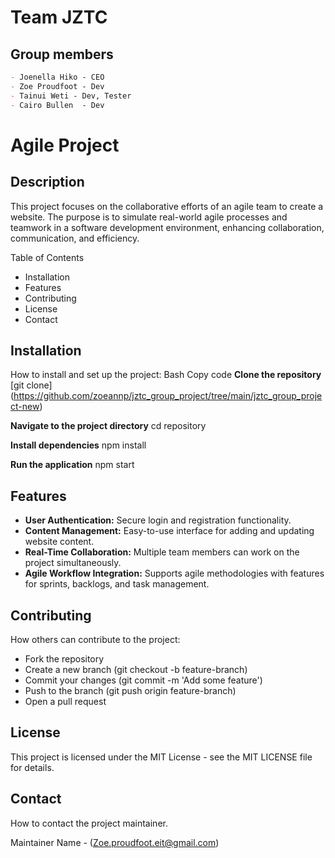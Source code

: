 # **Team JZTC**

## Group members
~~~md
- Joenella Hiko - CEO
- Zoe Proudfoot - Dev
- Tainui Weti - Dev, Tester
- Cairo Bullen  - Dev
~~~

# Agile Project
## Description
This project focuses on the collaborative efforts of an agile team to create a website. The purpose is to simulate real-world agile processes and teamwork in a software development environment, enhancing collaboration, communication, and efficiency.

Table of Contents
* Installation
* Features
* Contributing
* License
* Contact

## Installation
How to install and set up the project:
Bash
Copy code
**Clone the repository**
[git clone] (https://github.com/zoeannp/jztc_group_project/tree/main/jztc_group_project-new)

**Navigate to the project directory**
cd repository

**Install dependencies**
npm install

**Run the application**
npm start

## Features
* **User Authentication:** Secure login and registration functionality.
* **Content Management:** Easy-to-use interface for adding and updating website content.
* **Real-Time Collaboration:** Multiple team members can work on the project simultaneously.
* **Agile Workflow Integration:** Supports agile methodologies with features for sprints, backlogs, and task management.

## Contributing
How others can contribute to the project:

* Fork the repository
* Create a new branch (git checkout -b feature-branch)
* Commit your changes (git commit -m 'Add some feature')
* Push to the branch (git push origin feature-branch)
* Open a pull request

## License
This project is licensed under the MIT License - see the MIT LICENSE file for details.

## Contact
How to contact the project maintainer.

Maintainer Name - (Zoe.proudfoot.eit@gmail.com)





